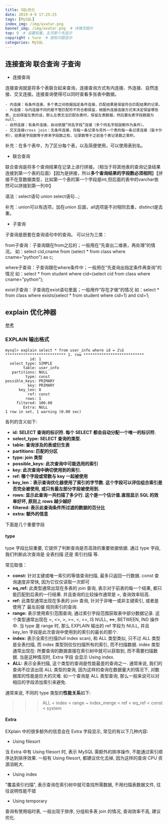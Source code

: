 ```yaml
---
title: SQL优化
date: 2019-4-9 17:25:25
tags: [MySQL]
index_img: /img/avatar.png
banner_img: /img/avatar.png  # 详情页图片
top: 9  # 设置权重，主页那个先显示
copyright : ture  # 授权问题显示
categories: MySQL
---
```


<!-- more -->

## 连接查询 联合查询 子查询

- 连接查询

连接查询就是将多个表联合起来查询，连接查询方式有内连接、外连接、自然连接、交叉连接。连接查询使得可以同时查看多张表中数据。

    - 内连接：有条件连接，多个表之间依据指定条件连接，匹配结果是保留符合匹配结果的记录。
    - 外连接：与内连接不同的是不管匹配符不符合都保留，根据外连接连接方式来决定保留哪张表，比如保留左表的话，那么左表无法匹配右表时，保留左表数据，然后置右表字段数据为null.
    - 自然连接：有条件连接，自动依据“同名字段”连接（多个同名字段就都作为条件）。
    - 交叉连接cross join：无条件连接，将每一条记录与另外一个表的每一条记录连接（笛卡尔积），结果是字段数等于原来字段数之和，记录数等于之前各个表记录数之乘积。

补充：在多个表中，为了区分每个表，以及简便使用，可以使用表别名。

- 联合查询

联合查询是将多个查询结果在记录上进行拼接。（相当于将其他表的查询记录结果连接到第一个表的后面）【因为是拼接，所以**多个查询结果的字段数必须相同**】【拼接不在意数据类型，比如第一个表的第一个字段是int,但后面的表中的varchar依然可以拼接到第一列中】

语法：select语句 union select语句…;

补充：union可以有选项，加在union 后面，all选项是不对相同去重，distinct是去重。

- 子查询

子查询是嵌套在查询语句中的查询。
可以分为三类：

from子查询：子查询跟在from之后的；一般用在“先查出二维表，再处理”的情况。
如：select cid,cname from (select * from class where cname="python") as c;

where子查询：子查询跟在where条件中；一般用在“先查询出指定条件再查询”的情况
如：select * from student where cid=(select cid from class where cname="python");

exist子查询：子查询在exist语句里面；一般用作“存在才做”的情况
如：select * from class where exists(select * from  student where cid=1) and cid=1;

## explain 优化神器
[参考](https://segmentfault.com/a/1190000008131735)

### EXPLAIN 输出格式

```
mysql> explain select * from user_info where id = 2\G
*************************** 1. row ***************************
           id: 1
  select_type: SIMPLE
        table: user_info
   partitions: NULL
         type: const
possible_keys: PRIMARY
          key: PRIMARY
      key_len: 8
          ref: const
         rows: 1
     filtered: 100.00
        Extra: NULL
1 row in set, 1 warning (0.00 sec)
```
各列的含义如下:

- **id: SELECT 查询的标识符. 每个 SELECT 都会自动分配一个唯一的标识符.**
- **select_type: SELECT 查询的类型.**
- **table: 查询涉及的表或衍生表**
- **partitions: 匹配的分区**
- **type: join 类型**
- **possible_keys: 此次查询中可能选用的索引**
- **key: 此次查询中确切使用到的索引.**
- **ref: 哪个字段或常数与 key 一起被使用**
- **key_len：表示查询优化器使用了索引的字节数. 这个字段可以评估组合索引是否完全被使用, 或只有最左部分字段被使用到.**
- **rows: 显示此查询一共扫描了多少行. 这个是一个估计值.直观显示 SQL 的效率好坏, 原则上 rows 越少越好**
- **filtered: 表示此查询条件所过滤的数据的百分比**
- **extra: 额外的信息**

下面是几个重要字段

#### type
type 字段比较重要, 它提供了判断查询是否高效的重要依据依据. 通过 type 字段, 我们判断此次查询是 全表扫描 还是 索引扫描 等.

常见取值：
- **const:** 针对主键或唯一索引的等值查询扫描, 最多只返回一行数据. const 查询速度非常快, 因为它仅仅读取一次即可
- **eq_ref:** 此类型通常出现在多表的 join 查询, 表示对于前表的每一个结果, 都只能匹配到后表的一行结果. 并且查询的比较操作通常是 =, 查询效率较高. 
- **ref:** 此类型通常出现在多表的 join 查询, 针对于非唯一或非主键索引, 或者是使用了 最左前缀 规则索引的查询.
- **range:** 表示使用索引范围查询, 通过索引字段范围获取表中部分数据记录. 这个类型通常出现在 =, <>, >, >=, <, <=, IS NULL, <=>, BETWEEN, IN() 操作中.
当 type 是 range 时, 那么 EXPLAIN 输出的 ref 字段为 NULL, 并且 key_len 字段是此次查询中使用到的索引的最长的那个.
- **index:** 表示全索引扫描(full index scan), 和 ALL 类型类似, 只不过 ALL 类型是全表扫描, 而 index 类型则仅仅扫描所有的索引, 而不扫描数据.
index 类型通常出现在: 所要查询的数据直接在索引树中就可以获取到, 而不需要扫描数据. 当是这种情况时, Extra 字段 会显示 Using index.
- **ALL:** 表示全表扫描, 这个类型的查询是性能最差的查询之一. 通常来说, 我们的查询不应该出现 ALL 类型的查询, 因为这样的查询在数据量大的情况下, 对数据库的性能是巨大的灾难. 如一个查询是 ALL 类型查询, 那么一般来说可以对相应的字段添加索引来避免.

通常来说, 不同的 type 类型的**性能关系**如下:
>>> ALL < index < range ~ index_merge < ref < eq_ref < const < system
#### Extra
EXplain 中的很多额外的信息会在 Extra 字段显示, 常见的有以下几种内容:

- Using filesort

当 Extra 中有 Using filesort 时, 表示 MySQL 需额外的排序操作, 不能通过索引顺序达到排序效果. 一般有 Using filesort, 都建议优化去掉, 因为这样的查询 CPU 资源消耗大.
- Using index

"覆盖索引扫描", 表示查询在索引树中就可查找所需数据, 不用扫描表数据文件, 往往说明性能不错

- Using temporary

查询有使用临时表, 一般出现于排序, 分组和多表 join 的情况, 查询效率不高, 建议优化.
